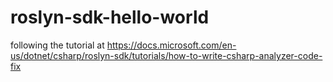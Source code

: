 # roslyn-sdk-hello-world
following the tutorial at https://docs.microsoft.com/en-us/dotnet/csharp/roslyn-sdk/tutorials/how-to-write-csharp-analyzer-code-fix
